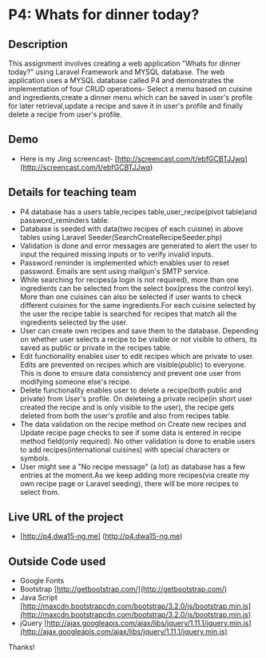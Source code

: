 # P4: Whats for dinner today?

## Description
 This assignment involves creating a web application "Whats for dinner today?" using Laravel Framework and MYSQL database. The web application uses a MYSQL database called P4 and demonstrates the implementation of four CRUD operations- Select a menu based on cuisine and ingredients,create a dinner menu which can be saved in user's profile for later retrieval,update a recipe and save it in user's profile and finally delete a recipe from user's profile.

## Demo
  * Here is my Jing screencast- [http://screencast.com/t/ebfGCBTJJwq]
  (http://screencast.com/t/ebfGCBTJJwq)

## Details for teaching team
* P4 database has a users table,recipes table,user\_recipe(pivot table)and password\_reminders table.
* Database is seeded with data(two recipes of each cuisine) in above tables using Laravel Seeder(SearchCreateRecipeSeeder.php) 
* Validation is done and error messages are generated to alert the user to input the required missing inputs or to verify invalid inputs.
* Password reminder is implemented which enables user to reset password. Emails are sent using mailgun's SMTP service.
* While searching for recipes(a login is not required), more than one ingredients can be selected from the select box(press the control key). More than one cuisines can also be selected if user wants to check different cuisines for the same ingredients.For each cuisine selected by the user the recipe table is searched for recipes that match all the ingredients selected by the user.
* User can create own recipes and save them to the database. Depending on whether user selects a recipe to be visible or not visible to others, its saved as public or private in the recipes table. 
* Edit functionality enables user to edit recipes which are private to user. Edits are prevented on recipes which are visible(public) to everyone. This is done to ensure data consistency and prevent one user from modifying someone else's recipe.
* Delete functionality enables user to delete a recipe(both public and private) from User's profile. On deleteing a private recipe(in short user created the recipe and is only visible to the user), the recipe gets deleted from both the user's profile and also from recipes table.
* The data validation on the recipe method on Create new recipes and Update recipe page checks to see if some data is entered in recipe method field(only required). No other validation is done to enable users to add recipes(international cuisines) with special characters or symbols.
* User might see a "No recipe message" (a lot) as database has a few entries at the moment.As we keep adding more recipes(via create my own recipe page or Laravel seeding), there will be more recipes to select from. 

## Live URL of the project
* [http://p4.dwa15-ng.me] (http://p4.dwa15-ng.me)

## Outside Code used
* Google Fonts
* Bootstrap [http://getbootstrap.com/](http://getbootstrap.com/)
* Java Script [http://maxcdn.bootstrapcdn.com/bootstrap/3.2.0/js/bootstrap.min.js](http://maxcdn.bootstrapcdn.com/bootstrap/3.2.0/js/bootstrap.min.js)
* jQuery [http://ajax.googleapis.com/ajax/libs/jquery/1.11.1/jquery.min.js](http://ajax.googleapis.com/ajax/libs/jquery/1.11.1/jquery.min.js)


Thanks!